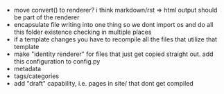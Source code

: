  - move convert() to renderer? i think markdown/rst => html output should be part of the renderer
 - encapsulate file writing into one thing so we dont import os and do all this folder existence checking in multiple places
 - if a template changes you have to recompile all the files that utilize that template
 - make "identity renderer" for files that just get copied straight out. add this configuration to config.py
 - metadata
 - tags/categories
 - add "draft" capability, i.e. pages in site/ that dont get compiled
